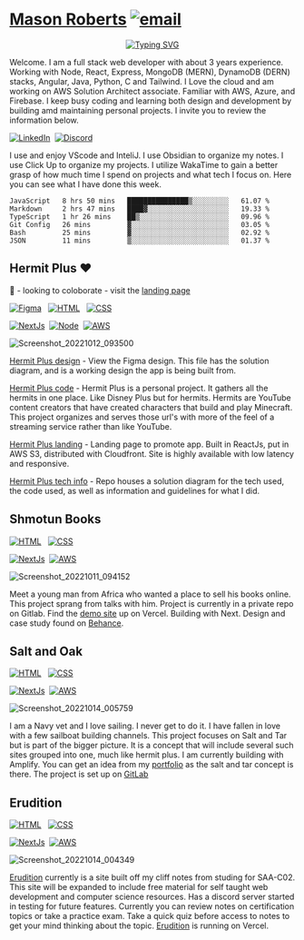 # [Mason Roberts](https://dev-mason-roberts.com) [![email](https://img.shields.io/static/v1?label=email&message=mroberts@dev-mason-roberts.com&color=blue)](https://www.dev-mason-roberts.com)&nbsp;
<!-- https://readme-typing-svg.herokuapp.com/demo/ -->
<p align="center">
  <a href="https://git.io/typing-svg"><img src="https://readme-typing-svg.herokuapp.com?font=Fira+Code&pause=1000&color=58a6ff&width=475&lines=Mason+Roberts+-+Full+Stack+Developer;AWS+%2F+React+%2F+Angular+%2F+Next+%2F+Tailwind" alt="Typing SVG" /></a>
</p>

Welcome. I am a full stack web developer with about 3 years experience. Working with Node, React, Express, MongoDB (MERN), DynamoDB (DERN) stacks, Angular, Java, Python, C and Tailwind. I Love the cloud and am working on AWS Solution Architect associate. Familiar with AWS, Azure, and Firebase. I keep busy coding and learning both design and development by building amd maintaining personal projects. I invite you to review the information below.

[![LinkedIn](https://img.shields.io/static/v1?label=LinkedIn&message=social%20network&color=blue)](https://www.linkedin.com/in/mason-roberts-3027)&nbsp;
[![Discord](https://img.shields.io/static/v1?label=Discord&message=Erudition%20Server&color=blue)](https://discord.gg/XpzesFqhnX)&nbsp;&nbsp;

I use and enjoy VScode and InteliJ. I use Obsidian to organize my notes. I use Click Up to organize my projects. I utilize WakaTime to gain a better grasp of how much time I spend on projects and what tech I focus on. Here you can see what I have done this week.

<!--START_SECTION:waka-->

```text
JavaScript   8 hrs 50 mins   ███████████████▒░░░░░░░░░   61.07 %
Markdown     2 hrs 47 mins   ████▓░░░░░░░░░░░░░░░░░░░░   19.33 %
TypeScript   1 hr 26 mins    ██▒░░░░░░░░░░░░░░░░░░░░░░   09.96 %
Git Config   26 mins         ▓░░░░░░░░░░░░░░░░░░░░░░░░   03.05 %
Bash         25 mins         ▓░░░░░░░░░░░░░░░░░░░░░░░░   02.92 %
JSON         11 mins         ▒░░░░░░░░░░░░░░░░░░░░░░░░   01.37 %
```

<!--END_SECTION:waka-->

## Hermit Plus ❤
👯 - looking to coloborate - visit the [landing page](https://www.hermitplus.com)

[![Figma](https://img.shields.io/badge/Figma-design-blueviolet)](https://www.figma.com/file/1rA5nLglFEz6F1453wKwkG/Hermit-Plus?node-id=0%3A1)&nbsp;&nbsp;
[![HTML](https://img.shields.io/badge/HTML-Foundation_Code_v5-informational)](https://developer.mozilla.org/en-US/docs/Web/Guide/HTML/HTML5)&nbsp;&nbsp;
[![CSS](https://img.shields.io/badge/CSS-Cascade_Style_Sheet_v3-informational)](https://developer.mozilla.org/en-US/docs/Web/CSS)&nbsp;&nbsp;

[![NextJs](https://img.shields.io/badge/NextJs-v12-informational)](https://nextjs.org)&nbsp;
[![Node](https://img.shields.io/badge/NodeJS-v12-informational)](https://nodejs.org/en/)&nbsp;
[![AWS](https://img.shields.io/static/v1?label=AWS&message=services&color=orange)](https://aws.amazon.com/console/)

![Screenshot_20221012_093500](https://user-images.githubusercontent.com/44660994/195762837-4c174cf2-92e6-44ed-a25a-8af2b16aa47e.png)

[Hermit Plus design](https://www.figma.com/file/1rA5nLglFEz6F1453wKwkG/Hermit-Plus?node-id=0%3A1) - View the Figma design. This file has the solution diagram, and is a working design the app is being built from.

[Hermit Plus code](https://github.com/Hermit-Plus) - Hermit Plus is a personal project. It gathers all the hermits in one place. Like Disney Plus but for hermits. Hermits are YouTube content creators that have created characters that build and play Minecraft. This project organizes and serves those url's with more of the feel of a streaming service rather than like YouTube.

[Hermit Plus landing](https://www.hermitplus.com) - Landing page to promote app. Built in ReactJs, put in AWS S3, distributed with Cloudfront. Site is highly available with low latency and responsive.

[Hermit Plus tech info](https://github.com/Developer3027/hermit_contact_form_aws) - Repo houses a solution diagram for the tech used, the code used, as well as  information and guidelines for what I did.

## Shmotun Books

[![HTML](https://img.shields.io/badge/HTML-Foundation_Code_v5-informational)](https://developer.mozilla.org/en-US/docs/Web/Guide/HTML/HTML5)&nbsp;&nbsp;
[![CSS](https://img.shields.io/badge/CSS-TailwindCSS_v3-informational)](https://tailwindcss.com)&nbsp;&nbsp;

[![NextJs](https://img.shields.io/badge/NextJs-v12-informational)](https://nextjs.org)&nbsp;
[![AWS](https://img.shields.io/static/v1?label=AWS&message=services&color=orange)](https://aws.amazon.com/console/)

![Screenshot_20221011_094152](https://user-images.githubusercontent.com/44660994/195761489-44fcb399-c481-46d6-827f-e82c58e99c43.png)

Meet a young man from Africa who wanted a place to sell his books online. This project sprang from talks with him. Project is currently in a private repo on Gitlab. Find the [demo site](https://book-shop-one.vercel.app) up on Vercel. Building with Next. Design and case study found on [Behance](https://www.behance.net/gallery/107569655/LIBRARY-PUBLISHING-HOUSE).

## Salt and Oak

[![HTML](https://img.shields.io/badge/HTML-Foundation_Code_v5-informational)](https://developer.mozilla.org/en-US/docs/Web/Guide/HTML/HTML5)&nbsp;&nbsp;
[![CSS](https://img.shields.io/badge/CSS-TailwindCSS_v3-informational)](https://tailwindcss.com)&nbsp;&nbsp;

[![NextJs](https://img.shields.io/badge/NextJs-v12-informational)](https://nextjs.org)&nbsp;
[![AWS](https://img.shields.io/static/v1?label=AWS&message=services&color=orange)](https://aws.amazon.com/console/)

![Screenshot_20221014_005759](https://user-images.githubusercontent.com/44660994/195765729-f57e9f8a-0ec9-4b81-8050-e56ee4e238fc.png)

I am a Navy vet and I love sailing. I never get to do it. I have fallen in love with a few sailboat building channels. This project focuses on Salt and Tar but is part of the bigger picture. It is a concept that will include several such sites grouped into one, much like hermit plus. I am currently building with Amplify. You can get an idea from my [portfolio](https://github.com/Developer3027/mason-roberts) as the salt and tar concept is there. The project is set up on [GitLab](https://gitlab.com/swabbie/salt-and-oak)

## Erudition

[![HTML](https://img.shields.io/badge/HTML-Foundation_Code_v5-informational)](https://developer.mozilla.org/en-US/docs/Web/Guide/HTML/HTML5)&nbsp;&nbsp;
[![CSS](https://img.shields.io/badge/CSS-TailwindCSS_v3-informational)](https://tailwindcss.com)&nbsp;&nbsp;

[![NextJs](https://img.shields.io/badge/NextJs-v12-informational)](https://nextjs.org)&nbsp;
[![AWS](https://img.shields.io/static/v1?label=AWS&message=services&color=orange)](https://aws.amazon.com/console/)

![Screenshot_20221014_004349](https://user-images.githubusercontent.com/44660994/195764392-221181d8-3659-49b5-a8fc-efa5e3b1a3f5.png)

[Erudition](https://github.com/Developer3027/erudition-saa-c02) currently is a site built off my cliff notes from studing for SAA-C02. This site will be expanded to include free material for self taught web development and computer science resources. Has a discord server started in testing for future features. Currently you can review notes on certification topics or take a practice exam. Take a quick quiz before access to notes to get your mind thinking about the topic. [Erudition](https://erudition-saa-c02.vercel.app) is running on Vercel.

<!--
**Developer3027/Developer3027** Mason Roberts working on the code.

Here are some ideas to get you started:

- ✨
- 🔭 I’m currently working on ...
- 🌱 I’m currently learning ...
- 👯 I’m looking to collaborate on ...
- 🤔 I’m looking for help with ...
- 💬 Ask me about ...
- 📫 How to reach me: ...
- 😄 Pronouns: ...
- ⚡ Fun fact: ...
-->
